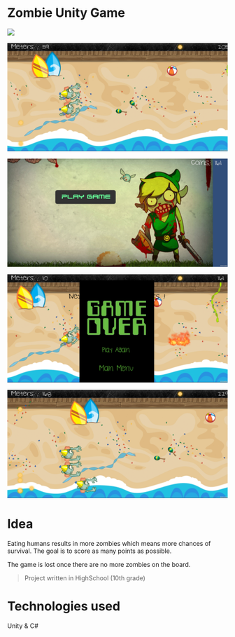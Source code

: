 # Zombie Unity Game

[![](http://img.youtube.com/vi/HM3zKPEMm1I/0.jpg)](http://www.youtube.com/watch?v=HM3zKPEMm1I "Zombie Demo Video")

![Demo Image ](https://github.com/msorins/Zombie/blob/master/1.jpg?raw=true "Demo Image")

![Demo Image ](https://github.com/msorins/Zombie/blob/master/2.jpg?raw=true "Demo Image")

![Demo Image ](https://github.com/msorins/Zombie/blob/master/3.jpg?raw=true "Demo Image")

![Demo Image ](https://github.com/msorins/Zombie/blob/master/4.jpg?raw=true "Demo Image")

# Idea
Eating humans results in more zombies which means more chances of survival. The goal is to score as many points as possible.


The game is lost once there are no more zombies on the board.

> Project written in HighSchool (10th grade)

# Technologies used
Unity & C#
